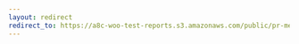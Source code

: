 ```yaml
---
layout: redirect
redirect_to: https://a8c-woo-test-reports.s3.amazonaws.com/public/pr-merge/43446/e2e/index.html
---
```

